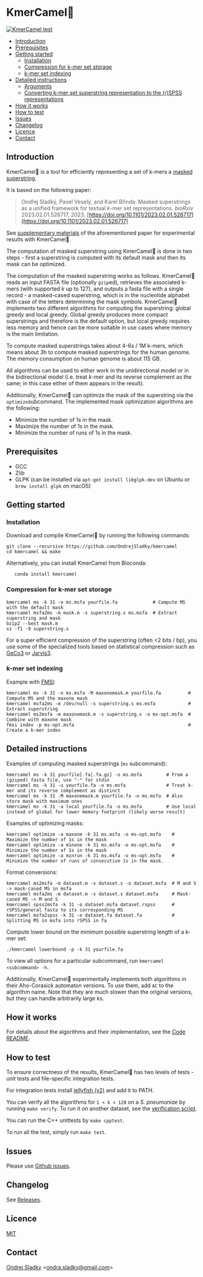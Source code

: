 # KmerCamel🐫
[![KmerCamel test](https://github.com/OndrejSladky/kmercamel/actions/workflows/ci.yml/badge.svg)](https://github.com/OndrejSladky/kmercamel/actions/)

<!-- vim-markdown-toc GFM -->

* [Introduction](#introduction)
* [Prerequisites](#prerequisites)
* [Getting started](#getting-started)
  * [Installation](#installation)
  * [Compression for k-mer set storage](#compression-for-k-mer-set-storage)
  * [k-mer set indexing](#k-mer-set-indexing)
* [Detailed instructions](#detailed-instructions)
  * [Arguments](#arguments)
  * [Converting k-mer set superstring representation to the (r)SPSS representations](#converting-k-mer-set-superstring-representation-to-the-rspss-representations)
* [How it works](#how-it-works)
* [How to test](#how-to-test)
* [Issues](#issues)
* [Changelog](#changelog)
* [Licence](#licence)
* [Contact](#contact)

<!-- vim-markdown-toc -->

## Introduction

KmerCamel🐫 is a tool for efficiently representing a set of k-mers a [masked superstring](https://doi.org/10.1101/2023.02.01.526717).

It is based on the following paper:

> Ondřej Sladký, Pavel Veselý, and Karel Břinda: Masked superstrings as a unified framework for textual *k*-mer set representations. *bioRxiv* 2023.02.01.526717, 2023.
[https://doi.org/10.1101/2023.02.01.526717](https://doi.org/10.1101/2023.02.01.526717)

See [supplementary materials](https://github.com/karel-brinda/masked-superstrings-supplement) of the aforementioned paper for experimental results with KmerCamel🐫.

The computation of masked superstring using KmerCamel🐫 is done in two steps -
first a superstring is computed with its default mask and then its mask can be optimized.

The computation of the masked superstring works as follows. KmerCamel🐫 reads an input FASTA file (optionally `gzip`ed), retrieves the associated k-mers (with supported $k$ up to 127), and outputs
a fasta file with a single record - a masked-cased superstring, which is in the nucleotide alphabet with case of the letters determining the mask symbols.
KmerCamel🐫 implements two different algorithms for computing the superstring:
global greedy and local greedy. Global greedy produces more compact superstrings and therefore is the default option,
but local greedy requires less memory and hence can be more suitable in use cases where memory is the main limitation.

To compute masked superstrings takes about 4-6s / 1M k-mers, which means about 3h to compute masked superstrings for the human genome. The memory consumption on human genome is about 115 GB.

All algorithms can be used to either work in the unidirectional model or in the bidirectional model
(i.e. treat $k$-mer and its reverse complement as the same; in this case either of them appears in the result).

Additionally, KmerCamel🐫 can optimize the mask of the superstring via the `optimize`subcommand. The implemented mask optimization algorithms are the following:
- Minimize the number of 1s in the mask.
- Maximize the number of 1s in the mask.
- Minimize the number of runs of 1s in the mask.

## Prerequisites

* GCC
* Zlib
* GLPK (can be installed via `apt-get install libglpk-dev` on Ubuntu or `brew install glpk` on macOS)

## Getting started

### Installation

Download and compile KmerCamel🐫 by running the following commands:

```
git clone --recursive https://github.com/OndrejSladky/kmercamel
cd kmercamel && make
```

Alternatively, you can install KmerCamel from Bioconda:
```
   conda install kmercamel
```

### Compression for k-mer set storage

```
kmercamel ms -k 31 -o ms.msfa yourfile.fa             # Compute MS with the default mask
kmercamel msfa2ms -m mask.m -s superstring.s ms.msfa  # Extract superstring and mask
bzip2 --best mask.m
xz -T1 -9 superstring.s
```

For a super efficient compression of the superstring (often <2 bits / bp), you use some of the specialized tools based on statistical compression such as [GeCo3](https://github.com/cobilab/geco3) or [Jarvis3](https://github.com/cobilab/jarvis3).


### k-mer set indexing

Example with [FMSI](https://github.com/OndrejSladky/fmsi/activity?ref=main):
```
kmercamel ms -k 31 -o ms.msfa -M maxonemask.m yourfile.fa          # Compute MS and the maxone mask
kmercamel msfa2ms -m /dev/null -s superstring.s ms.msfa            # Extract superstring
kmercamel ms2msfa -m maxonemask.m -s superstring.s -o ms-opt.msfa  # Combine with maxone mask
fmsi index -p ms-opt.msfa                                          # Create a k-mer index
```

## Detailed instructions

Examples of computing masked superstrings (`ms` subcommand):
```
kmercamel ms -k 31 yourfile[.fa|.fa.gz] -o ms.msfa         # From a (gziped) fasta file, use "-" for stdin
kmercamel ms -k 31 -u yourfile.fa -o ms.msfa               # Treat k-mer and its reverse complement as distinct
kmercamel ms -k 31 -M maxonemask.m yourfile.fa -o ms.msfa  # Also store mask with maximum ones
kmercamel ms -k 31 -a local yourfile.fa -o ms.msfa         # Use local instead of global for lower memory footprint (likely worse result)
```

Examples of optimizing masks:
```
kmercamel optimize -a maxone -k 31 ms.msfa -o ms-opt.msfa    # Maximize the number of 1s in the mask
kmercamel optimize -a minone -k 31 ms.msfa -o ms-opt.msfa    # Minimize the number of 1s in the mask
kmercamel optimize -a minrun -k 31 ms.msfa -o ms-opt.msfa    # Minimize the number of runs of consecutive 1s in the mask.
```

Format conversions:
```
kmercamel ms2msfa -m dataset.m -s dataset.s -o dataset.msfa  # M and S -> mask-cased MS in msfa
kmercamel msfa2ms -m dataset.m -s dataset.s dataset.msfa     # Mask-cased MS -> M and S
kmercamel spss2msfa -k 31 -o dataset.msfa dataset.rspss      # rSPSS/general fasta to its corresponding MS
kmercamel msfa2spss -k 31 -o dataset.fa dataset.fa           # Splitting MS in msfa into rSPSS in fa
```

Compute lower bound on the minimum possible superstring length of a k-mer set:
```
./kmercamel lowerbound -p -k 31 yourfile.fa
```

To view all options for a particular subcommand, run `kmercamel <subcommand> -h`.

Additionally, KmerCamel🐫 experimentally implements both algorithms in their Aho-Corasick automaton versions. To use them, add `AC` to the algorithm name.
Note that they are much slower than the original versions, but they can handle arbitrarily large *k*s.

## How it works

For details about the algorithms and their implementation, see the [Code README](./src/README.md).

## How to test

To ensure correctness of the results, KmerCamel🐫 has two levels of tests - unit tests and file-specific integration tests.

For integration tests  install [jellyfish (v2)](https://github.com/gmarcais/Jellyfish)
and add it to PATH.

You can verify all the algorithms for `1 < k < 128` on a *S. pneumoniae* by running `make verify`.
To run it on another dataset, see the [verification script](./verify.py).

You can run the C++ unittests by `make cpptest`.

To run all the test, simply run `make test`.

## Issues

Please use [Github issues](https://github.com/OndrejSladky/kmercamel/issues).


## Changelog

See [Releases](https://github.com/OndrejSladky/kmercamel/releases).


## Licence

[MIT](https://github.com/OndrejSladky/kmercamel/blob/master/LICENSE.txt)


## Contact

[Ondrej Sladky](https://iuuk.mff.cuni.cz/~sladky/) \<ondra.sladky@gmail.com\>

